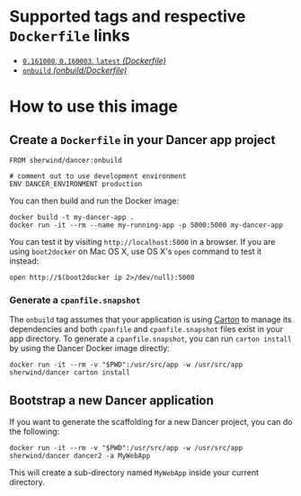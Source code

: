 Supported tags and respective `Dockerfile` links
================================================

 - [`0.161000`,&nbsp;`0.160003`,&nbsp;`latest`&nbsp;*(Dockerfile)*][1]
 - [`onbuild`&nbsp;*(onbuild/Dockerfile)*][2]

How to use this image
=====================

Create a `Dockerfile` in your Dancer app project
------------------------------------------------

    FROM sherwind/dancer:onbuild
    
    # comment out to use development environment
    ENV DANCER_ENVIRONMENT production

You can then build and run the Docker image:

    docker build -t my-dancer-app .
    docker run -it --rm --name my-running-app -p 5000:5000 my-dancer-app

You can test it by visiting `http://localhost:5000` in a browser. If you are using `boot2docker` on Mac OS X, use OS X's `open` command to test it instead:

    open http://$(boot2docker ip 2>/dev/null):5000

### Generate a `cpanfile.snapshot`

The `onbuild` tag assumes that your application is using [Carton][3] to manage its dependencies and both `cpanfile` and `cpanfile.snapshot` files exist in your app directory.  To generate a `cpanfile.snapshot`, you can run `carton install` by using the Dancer Docker image directly:

    docker run -it --rm -v "$PWD":/usr/src/app -w /usr/src/app sherwind/dancer carton install

Bootstrap a new Dancer application
----------------------------------

If you want to generate the scaffolding for a new Dancer project, you can do the following:

    docker run -it --rm -v "$PWD":/usr/src/app -w /usr/src/app sherwind/dancer dancer2 -a MyWebApp

This will create a sub-directory named `MyWebApp` inside your current directory.


  [1]: https://github.com/sherwind/docker-dancer/blob/master/Dockerfile
  [2]: https://github.com/sherwind/docker-dancer/blob/master/onbuild/Dockerfile
  [3]: https://metacpan.org/pod/Carton
